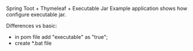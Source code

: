 Spring Toot + Thymeleaf + Executable Jar
Example application shows how configure executable jar.

Differences vs basic:
- in pom file add "executable" as "true";
- create *.bat file 
